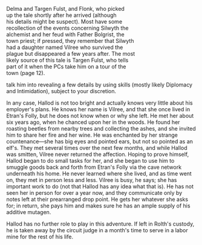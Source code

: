 Delma and Targen Fulst, and Flonk, who picked  
up the tale shortly after he arrived (although  
his details might be suspect). Most have some  
recollection of the events concerning Silwyth the  
alchemist and her feud with Father Bolgrist, the  
town priest; if pressed, they remember that Silwyth  
had a daughter named Vilree who survived the  
plague but disappeared a few years after. The most  
likely source of this tale is Targen Fulst, who tells  
part of it when the PCs take him on a tour of the  
town (page 12).

talk him into revealing a few details by using skills
(mostly likely Diplomacy and Intimidation), subject
to your discretion.

In any case, Hallod is not too bright and actually
knows very little about his employer's plans. He
knows her name is Vilree, and that she once lived
in Etran's Folly, but he does not know when or
why she left. He met her about six years ago, when
he chanced upon her in the woods. He found her
roasting beetles from nearby trees and collecting
the ashes, and she invited him to share her fire
and her wine. He was enchanted by her strange
countenance—she has big eyes and pointed ears,
but not so pointed as an elf's. They met several
times over the next few months, and while Hallod
was smitten, Vilree never returned the affection.
Hoping to prove himself, Hallod began to do small
tasks for her, and she began to use him to smuggle
goods back and forth from Etran's Folly via the
cave network underneath his home. He never
learned where she lived, and as time went on, they
met in person less and less. Vilree is busy, he says;
she has important work to do (not that Hallod
has any idea what that is). He has not seen her in
person for over a year now, and they communicate
only by notes left at their prearranged drop point.
He gets her whatever she asks for; in return, she
pays him and makes sure he has an ample supply
of his additive mutagen.

Hallod has no further role to play in this adventure.
If left in Rolth's custody, he is taken away by the circuit judge in a month's time to serve in a labor mine for the rest of his life.